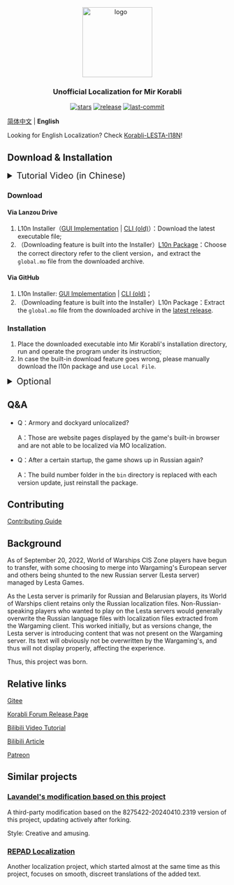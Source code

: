 <div align=center>

  <img  width="160" src="https://github.com/LocalizedKorabli/Korabli-LESTA-L10N/assets/81358657/26415d14-c46e-4bdd-aa26-f7f0234911ce" alt="logo">

<h3>Unofficial Localization for Mir Korabli</h3>

[![stars](https://img.shields.io/github/stars/LocalizedKorabli/Korabli-LESTA-L10N.svg)](https://github.com/LocalizedKorabli/Korabli-LESTA-L10N/stargazers)
[![release](https://img.shields.io/github/release/LocalizedKorabli/Korabli-LESTA-L10N.svg)](https://github.com/LocalizedKorabli/Korabli-LESTA-L10N/releases/latest)
[![last-commit](https://img.shields.io/github/last-commit/LocalizedKorabli/Korabli-LESTA-L10N.svg)](https://github.com/LocalizedKorabli/Korabli-LESTA-L10N/commit)

</div>

[简体中文](/README.md) | **English**

Looking for English Localization? Check [Korabli-LESTA-I18N](https://github.com/LocalizedKorabli/Korabli-LESTA-I18N)!

## Download & Installation

<details><summary style="font-size: 20px;">Tutorial Video (in Chinese)</summary>

[![](https://github.com/LocalizedKorabli/Korabli-LESTA-L10N/assets/81358657/d8d44d1f-f448-4feb-ab07-7ab2ccbca54e)](https://player.bilibili.com/player.html?aid=1755946809&bvid=BV1c4421D7Gh&cid=1596825150&page=1)

</details>

### Download

#### Via Lanzou Drive

1. L10n Installer（[GUI Implementation](https://tapio.lanzn.com/b0nybehgb) | [CLI (old)](https://tapio.lanzn.com/b0nybx87c)）：Download the latest executable file;
2. （Downloading feature is built into the Installer）[L10n Package](https://tapio.lanzn.com/b01lit85i)：Choose the correct directory refer to the client version，and extract the `global.mo` file from the downloaded archive.

#### Via GitHub

1. L10n Installer: [GUI Implementation](https://github.com/LocalizedKorabli/L10nInstallerGUI/releases/latest) | [CLI (old)](https://github.com/LocalizedKorabli/L10nInstaller/releases/latest)；
2. （Downloading feature is built into the Installer）L10n Package：Extract the `global.mo` file from the downloaded archive in the [latest release](https://github.com/LocalizedKorabli/Korabli-LESTA-L10N/releases/latest).

### Installation

1. Place the downloaded executable into Mir Korabli's installation directory, run and operate the program under its instruction;
2. In case the built-in download feature goes wrong, please manually download the l10n package and use `Local File`.

<details><summary style="font-size: 20px;">Optional</summary>

#### Mods (Modifications)

The installer can automatically apply mods (usually `.po` or `.mo`) in the `l10n_installer/mods/`directory to the l10n package to be installed.

#### Download Mods

[Lanzou Drive](https://tapio.lanzn.com/b0nxzso2b) | [GitHub](https://github.com/LocalizedKorabli/L10nModifications)

#### Apply Mods

- Place the `mo` files (extract from, if downloaded via Lanzou Drive, the downloaded archives) to the `<GamePath>/l10n_installer/mods` directory, which is created once you run the installer;
- Run the installer;
- (GUI Implementation) Select `Apply Mods`;
- (CLI) Press `Y` and enter when it notifies `Do you want to apply the mods in l10n_installer/mods/ to the l10n package?`

</details>

## Q&A

- Q：Armory and dockyard unlocalized?

  A：Those are website pages displayed by the game's built-in browser and are not able to be localized via MO localization.
  
- Q：After a certain startup, the game shows up in Russian again?

  A：The build number folder in the `bin` directory is replaced with each version update, just reinstall the package.

## Contributing

[Contributing Guide](CONTRIBUTING.md)

## Background

As of September 20, 2022, World of Warships CIS Zone players have begun to transfer, with some choosing to merge into Wargaming's European server and others being shunted to the new Russian server (Lesta server) managed by Lesta Games.

As the Lesta server is primarily for Russian and Belarusian players, its World of Warships client retains only the Russian localization files.
Non-Russian-speaking players who wanted to play on the Lesta servers would generally overwrite the Russian language files with localization files extracted from the Wargaming client.
This worked initially, but as versions change, the Lesta server is introducing content that was not present on the Wargaming server.
Its text will obviously not be overwritten by the Wargaming's, and thus will not display properly, affecting the experience.

Thus, this project was born.

## Relative links

[Gitee](https://gitee.com/nova-committee/korabli-LESTA-L10N)

[Korabli Forum Release Page](https://forum.korabli.su/topic/161848-/)

[Bilibili Video Tutorial](https://www.bilibili.com/video/BV1c4421D7Gh)

[Bilibili Article](https://www.bilibili.com/opus/918285182086152224)

[Patreon](https://www.patreon.com/LocalizedKorabli)

## Similar projects

### [Lavandel's modification based on this project](https://github.com/EGIST-Lavandel/RU2CNKorabliModificate)

A third-party modification based on the 8275422-20240410.2319 version of this project, updating actively after forking.

Style: Creative and amusing.

### [REPAD Localization](https://github.com/DDFantasyV/Korabli_localization_chs)

Another localization project, which started almost at the same time as this project, focuses on smooth, discreet translations of the added text.


